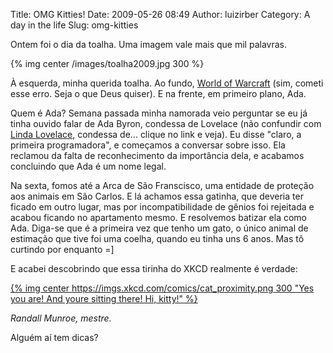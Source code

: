 Title: OMG Kitties!
Date: 2009-05-26 08:49
Author: luizirber
Category: A day in the life
Slug: omg-kitties

Ontem foi o dia da toalha. Uma imagem vale mais que mil palavras.

{% img center /images/toalha2009.jpg 300 %}

À esquerda, minha querida toalha. Ao fundo, [World of Warcraft][] (sim,
cometi esse erro. Seja o que Deus quiser). E na frente, em primeiro
plano, Ada.

Quem é Ada? Semana passada minha namorada veio perguntar se eu já tinha
ouvido falar de Ada Byron, condessa de Lovelace (não confundir com
[Linda Lovelace][], condessa de... clique no link e veja). Eu disse
"claro, a primeira programadora", e começamos a conversar sobre isso.
Ela reclamou da falta de reconhecimento da importância dela, e acabamos
concluindo que Ada é um nome legal.

Na sexta, fomos até a Arca de São Franscisco, uma entidade de proteção
aos animais em São Carlos. E lá achamos essa gatinha, que deveria ter
ficado em outro lugar, mas por incompatibilidade de gênios foi rejeitada
e acabou ficando no apartamento mesmo. E resolvemos batizar ela como
Ada. Diga-se que é a primeira vez que tenho um gato, o único animal de
estimação que tive foi uma coelha, quando eu tinha uns 6 anos. Mas tô
curtindo por enquanto =]

E acabei descobrindo que essa tirinha do XKCD realmente é verdade:

[{% img center https://imgs.xkcd.com/comics/cat_proximity.png 300 "Yes you are!  And youre sitting there!  Hi, kitty!" %}][1]

*Randall Munroe, mestre.*

Alguém aí tem dicas?

  [World of Warcraft]: http://www.wowarmory.com/character-sheet.xml?r=Ravenholdt&n=Lebriziur
  [Linda Lovelace]: http://en.wikipedia.org/wiki/Linda_Lovelace
  [1]: http://xkcd.com/231/
